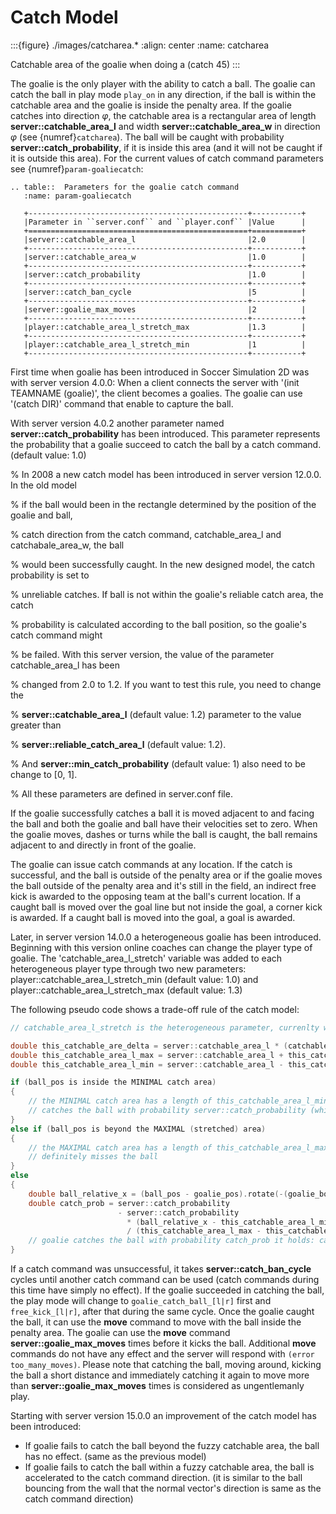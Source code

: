 # Catch Model

:::{figure} ./images/catcharea.*
:align: center
:name: catcharea

Catchable area of the goalie when doing a (catch 45)
:::

The goalie is the only player with the ability to catch a ball. The
goalie can catch the ball in play mode `play_on` in any direction,
if the ball is within the catchable area and the goalie is inside the
penalty area.  If the goalie catches into direction $\varphi$,
the catchable area is a rectangular area of length
**server::catchable_area_l** and width **server::catchable_area_w** in
direction $\varphi$ (see {numref}`catcharea`).
The ball will be caught with probability
**server::catch_probability**, if it is inside this area (and it will
not be caught if it is outside this area).
For the current values of catch command parameters see {numref}`param-goaliecatch`:

```{eval-rst}
.. table::  Parameters for the goalie catch command
   :name: param-goaliecatch

   +-------------------------------------------------+-----------+
   |Parameter in ``server.conf`` and ``player.conf`` |Value      |
   +=================================================+===========+
   |server::catchable_area_l                         |2.0        |
   +-------------------------------------------------+-----------+
   |server::catchable_area_w                         |1.0        |
   +-------------------------------------------------+-----------+
   |server::catch_probability                        |1.0        |
   +-------------------------------------------------+-----------+
   |server::catch_ban_cycle                          |5          |
   +-------------------------------------------------+-----------+
   |server::goalie_max_moves                         |2          |
   +-------------------------------------------------+-----------+
   |player::catchable_area_l_stretch_max             |1.3        |
   +-------------------------------------------------+-----------+
   |player::catchable_area_l_stretch_min             |1          |
   +-------------------------------------------------+-----------+

```

First time when goalie has been introduced in Soccer Simulation 2D was with server
version 4.0.0:
When a client connects the server with '(init TEAMNAME (goalie)',
the client becomes a goalies. The goalie can use '(catch DIR)' command
that enable to capture the ball.

With server version 4.0.2 another parameter named **server::catch_probability** has
been introduced. This parameter represents the probability that a goalie succeed to
catch the ball by a catch command. (default value: 1.0)

% In 2008 a new catch model has been introduced in server version 12.0.0. In the old model

% if the ball would been in the rectangle determined by the position of the goalie and ball,

% catch direction from the catch command, catchable_area_l and catchabale_area_w, the ball

% would been successfully caught. In the new designed model, the catch probability is set to

% unreliable catches. If ball is not within the goalie's reliable catch area, the catch

% probability is calculated according to the ball position, so the goalie's catch command might

% be failed. With this server version, the value of the parameter catchable_area_l has been

% changed from 2.0 to 1.2. If you want to test this rule, you need to change the

% **server::catchable_area_l** (default value: 1.2) parameter to the value greater than

% **server::reliable_catch_area_l** (default value: 1.2).

% And **server::min_catch_probability** (default value: 1) also need to be change to [0, 1].

% All these parameters are defined in server.conf file.

If the goalie successfully catches a ball it is moved adjacent
to and facing the ball and both the goalie and ball have their
velocities set to zero. When the goalie moves, dashes or turns
while the ball is caught, the ball remains adjacent to and
directly in front of the goalie.

The goalie can issue catch commands at any location. If the catch
is successful, and the ball is outside of the penalty area or if
the goalie moves the ball outside of the penalty area and it's still
in the field, an indirect free kick is awarded to the opposing team
at the ball's current location. If a caught ball is moved over the
goal line but not inside the goal, a corner kick is awarded. If a
caught ball is moved into the goal, a goal is awarded.

Later, in server version 14.0.0 a heterogeneous goalie has been introduced. Beginning
with this version online coaches can change the player type of goalie. The
'catchable_area_l_stretch' variable was added to each heterogeneous player type through
two new parameters: player::catchable_area_l_stretch_min (default value: 1.0) and
player::catchable_area_l_stretch_max (default value: 1.3)

The following pseudo code shows a trade-off rule of the catch model:

```c
// catchable_area_l_stretch is the heterogeneous parameter, currenlty within [1.0,1.3]

double this_catchable_are_delta = server::catchable_area_l * (catchable_area_l_stretch - 1.0)
double this_catchable_area_l_max = server::catchable_area_l + this_catchable_are_delta
double this_catchable_area_l_min = server::catchable_area_l - this_catchable_are_delta

if (ball_pos is inside the MINIMAL catch area)
{
    // the MINIMAL catch area has a length of this_catchable_area_l_min and width server::catchable_area_w goalie
    // catches the ball with probability server::catch_probability (which is 1.0 by default)
}
else if (ball_pos is beyond the MAXIMAL (stretched) area)
{
    // the MAXIMAL catch area has a length of this_catchable_area_l_max and width server::catchable_area_w goalie
    // definitely misses the ball
}
else
{
    double ball_relative_x = (ball_pos - goalie_pos).rotate(-(goalie_body + catch_dir)).x
    double catch_prob = server::catch_probability
                        - server::catch_probability
                          * (ball_relative_x - this_catchable_area_l_min)
                          / (this_catchable_area_l_max - this_catchable_area_l_min)
    // goalie catches the ball with probability catch_prob it holds: catch_prob is in [0.0,1.0]
}
```

If a catch command was unsuccessful, it takes **server::catch_ban_cycle** cycles until another catch command can be used (catch commands during this time have simply no effect).
If the goalie succeeded in catching the ball, the play mode will change to `goalie_catch_ball_[l|r]` first and `free_kick_[l|r]`, after that during the same cycle.
Once the goalie caught the ball, it can use the **move** command to move with the ball inside the penalty area.
The goalie can use the **move** command **server::goalie_max_moves** times before it kicks the ball.
Additional **move** commands do not have any effect and the server will respond with `(error too_many_moves)`.
Please note that catching the ball, moving around, kicking the ball a short distance and immediately catching it again to move more than **server::goalie_max_moves** times is considered as ungentlemanly play.

Starting with server version 15.0.0 an improvement of the catch model has been introduced:

- If goalie fails to catch the ball beyond the fuzzy catchable area, the ball has no effect. (same as the previous model)
- If goalie fails to catch the ball within a fuzzy catchable area, the ball is accelerated to the catch command direction. (it is similar to the ball bouncing from the wall that the normal vector's direction is same as the catch command direction)
